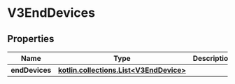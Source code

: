 
# V3EndDevices

## Properties
Name | Type | Description | Notes
------------ | ------------- | ------------- | -------------
**endDevices** | [**kotlin.collections.List&lt;V3EndDevice&gt;**](V3EndDevice.md) |  |  [optional]



